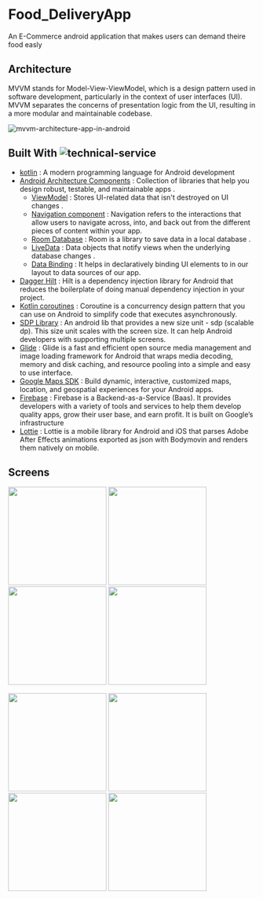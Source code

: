 # Food_DeliveryApp
An E-Commerce android application that makes users can demand theire food easly
## Architecture

MVVM stands for Model-View-ViewModel, which is a design pattern used in software development, particularly in the context of user interfaces (UI). MVVM separates the concerns of presentation logic from the UI, resulting in a more modular and maintainable codebase.

![mvvm-architecture-app-in-android](https://github.com/InfoGenies/Food_DeliveryApp/assets/133220437/09a368a4-a565-430e-b49d-c364b41b1d46)

## Built With ![technical-service](https://github.com/InfoGenies/Food_DeliveryApp/assets/133220437/17f6b7f6-2e0f-453f-bb0c-1be8fa0fa464)

* [kotlin](https://kotlinlang.org/) : A modern programming language for Android development
* [Android Architecture Components](https://developer.android.com/topic/architecture) : Collection of libraries that help you design robust, testable, and maintainable apps .
   - [ViewModel](https://developer.android.com/topic/libraries/architecture/viewmodel) : Stores UI-related data that isn't destroyed on UI changes .
   - [Navigation component](https://developer.android.com/guide/navigation) : Navigation refers to the interactions that allow users to navigate across, into, and back out from the different pieces of content within your app.
   - [Room Database](https://developer.android.com/training/data-storage/room) : Room is a library to save data in a local database .
   - [LiveData](https://developer.android.com/topic/libraries/architecture/livedata) : Data objects that notify views when the underlying database changes .
   - [Data Binding](https://developer.android.com/topic/libraries/architecture/livedata) : It helps in declaratively binding UI elements to in our layout to data sources of our app.
* [Dagger Hilt](https://developer.android.com/training/dependency-injection/hilt-android) : Hilt is a dependency injection library for Android that reduces the boilerplate of doing manual dependency injection in your project.
* [Kotlin coroutines](https://developer.android.com/kotlin/coroutines) : Coroutine is a concurrency design pattern that you can use on Android to simplify code that executes asynchronously. 
* [SDP Library](https://github.com/intuit/sdp) : An android lib that provides a new size unit - sdp (scalable dp). This size unit scales with the screen size. It can help Android developers with supporting multiple screens.
* [Glide](https://github.com/bumptech/glide) : Glide is a fast and efficient open source media management and image loading framework for Android that wraps media decoding, memory and disk caching, and resource pooling into a simple and easy to use interface.
* [Google Maps SDK](https://developers.google.com/maps/documentation/android-sdk) : Build dynamic, interactive, customized maps, location, and geospatial experiences for your Android apps.
* [Firebase](https://firebase.google.com/) : Firebase is a Backend-as-a-Service (Baas). It provides developers with a variety of tools and services to help them develop quality apps, grow their user base, and earn profit. It is built on Google’s infrastructure
* [Lottie](https://github.com/airbnb/lottie-android) : Lottie is a mobile library for Android and iOS that parses Adobe After Effects animations exported as json with Bodymovin and renders them natively on mobile.
## Screens
<p float="left">
<img src="https://firebasestorage.googleapis.com/v0/b/fooddelivery-ab491.appspot.com/o/food%2Flogine.jpg?alt=media&token=b4f19b7a-ba11-4d21-a2a6-902d824f9776" width="200">
<img src="https://firebasestorage.googleapis.com/v0/b/fooddelivery-ab491.appspot.com/o/food%2Fhome1.jpg?alt=media&token=be81d512-bcc1-4ff5-964a-0c9a27cabeea" width="200">
<img src="https://firebasestorage.googleapis.com/v0/b/fooddelivery-ab491.appspot.com/o/food%2Fhome2.jpg?alt=media&token=f4001b39-27a1-43bc-aefd-cdb9a5823009" width="200">
<img src="https://firebasestorage.googleapis.com/v0/b/fooddelivery-ab491.appspot.com/o/food%2Fhome3.jpg?alt=media&token=dabe507f-7d48-4138-8922-6707be303981" width="200">
</p>
<p float="left">
<img src="" width="200">
<img src="" width="200">
<img src="" width="200">
<img src="" width="200">
</p>
